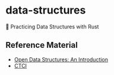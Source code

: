 # data-structures
:crab: Practicing Data Structures with Rust

## Reference Material

- [Open Data Structures: An Introduction](https://open.umn.edu/opentextbooks/textbooks/open-data-structures-an-introduction)
- [CTCI](https://www.crackingthecodinginterview.com/)
